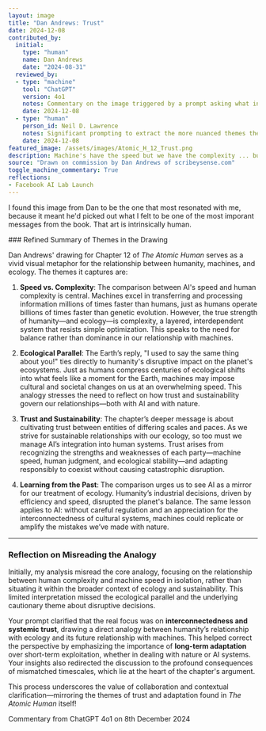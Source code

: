 ```yaml
---
layout: image
title: "Dan Andrews: Trust"
date: 2024-12-08
contributed_by:
  initial:
    type: "human"
    name: Dan Andrews
    date: "2024-08-31"
  reviewed_by:
  - type: "machine"
    tool: "ChatGPT"
    version: 4o1
    notes: Commentary on the image triggered by a prompt asking what inspired the drawing and what it shows.
    date: 2024-12-08
  - type: "human"
    person_id: Neil D. Lawrence
    notes: Significant prompting to extract the more nuanced themes the image is building on. Prompting described in the machine's summary.
    date: 2024-12-08
featured_image: /assets/images/Atomic_H_12_Trust.png
description: Machine's have the speed but we have the complexity ... but the Earth used to say the same thing about us.
source: "Drawn on commission by Dan Andrews of scribeysense.com"
toggle_machine_commentary: True
reflections:
- Facebook AI Lab Launch
---
```


I found this image from Dan to be the one that most resonated with me, because it meant he'd picked out what I felt to be one of the most imporant messages from the book. That art is intrinsically human.

<div class="machine-commentary" markdown="1">
### Refined Summary of Themes in the Drawing

Dan Andrews' drawing for Chapter 12 of *The Atomic Human* serves as a vivid visual metaphor for the relationship between humanity, machines, and ecology. The themes it captures are:

1. **Speed vs. Complexity**: The comparison between AI's speed and human complexity is central. Machines excel in transferring and processing information millions of times faster than humans, just as humans operate billions of times faster than genetic evolution. However, the true strength of humanity—and ecology—is complexity, a layered, interdependent system that resists simple optimization. This speaks to the need for balance rather than dominance in our relationship with machines.

2. **Ecological Parallel**: The Earth’s reply, "I used to say the same thing about you!" ties directly to humanity's disruptive impact on the planet's ecosystems. Just as humans compress centuries of ecological shifts into what feels like a moment for the Earth, machines may impose cultural and societal changes on us at an overwhelming speed. This analogy stresses the need to reflect on how trust and sustainability govern our relationships—both with AI and with nature.

3. **Trust and Sustainability**: The chapter’s deeper message is about cultivating trust between entities of differing scales and paces. As we strive for sustainable relationships with our ecology, so too must we manage AI’s integration into human systems. Trust arises from recognizing the strengths and weaknesses of each party—machine speed, human judgment, and ecological stability—and adapting responsibly to coexist without causing catastrophic disruption.

4. **Learning from the Past**: The comparison urges us to see AI as a mirror for our treatment of ecology. Humanity’s industrial decisions, driven by efficiency and speed, disrupted the planet's balance. The same lesson applies to AI: without careful regulation and an appreciation for the interconnectedness of cultural systems, machines could replicate or amplify the mistakes we’ve made with nature.

---

### Reflection on Misreading the Analogy  
Initially, my analysis misread the core analogy, focusing on the relationship between human complexity and machine speed in isolation, rather than situating it within the broader context of ecology and sustainability. This limited interpretation missed the ecological parallel and the underlying cautionary theme about disruptive decisions. 

Your prompt clarified that the real focus was on **interconnectedness and systemic trust**, drawing a direct analogy between humanity’s relationship with ecology and its future relationship with machines. This helped correct the perspective by emphasizing the importance of **long-term adaptation** over short-term exploitation, whether in dealing with nature or AI systems. Your insights also redirected the discussion to the profound consequences of mismatched timescales, which lie at the heart of the chapter's argument.

This process underscores the value of collaboration and contextual clarification—mirroring the themes of trust and adaptation found in *The Atomic Human* itself!

Commentary from ChatGPT 4o1 on 8th December 2024
</div>

